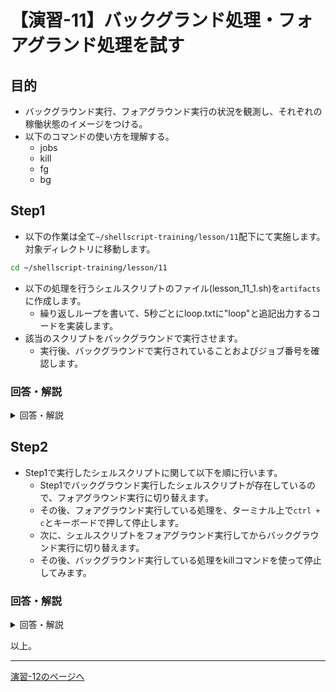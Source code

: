 # 【演習-11】バックグランド処理・フォアグランド処理を試す

## 目的

- バックグラウンド実行、フォアグラウンド実行の状況を観測し、それぞれの稼働状態のイメージをつける。
- 以下のコマンドの使い方を理解する。
    - jobs
    - kill
    - fg
    - bg

## Step1

- 以下の作業は全て`~/shellscript-training/lesson/11`配下にて実施します。対象ディレクトリに移動します。

```bash
cd ~/shellscript-training/lesson/11
```

- 以下の処理を行うシェルスクリプトのファイル(lesson_11_1.sh)を`artifacts`に作成します。  
   - 繰り返しループを書いて、5秒ごとにloop.txtに"loop"と追記出力するコードを実装します。
- 該当のスクリプトをバックグラウンドで実行させます。
    - 実行後、バックグラウンドで実行されていることおよびジョブ番号を確認します。

### 回答・解説

<details>
<summary>回答・解説</summary>
<div>

- 以下の内容でlesson_11_1.shを作成します。

```bash
#!/bin/bash
DIRECTORY=~/shellscript-training/lesson/11/artifacts
while true
do
  echo "loop" >> ${DIRECTORY}/loop.txt
  sleep 5
done
```

- バックグラウンド実行は以下のように`&`をつけて実行します。

```
bash ./artifacts/lesson_11_1.sh &
```

```
jobs
```

- `jobs`コマンド実行例

```
[1]+  Running                 bash artifacts/lesson_11_1.sh &
```

</div>
</details>

## Step2

- Step1で実行したシェルスクリプトに関して以下を順に行います。
    - Step1でバックグラウンド実行したシェルスクリプトが存在しているので、フォアグラウンド実行に切り替えます。
    - その後、フォアグラウンド実行している処理を、ターミナル上で`ctrl + c`とキーボードで押して停止します。
    - 次に、シェルスクリプトをフォアグラウンド実行してからバックグラウンド実行に切り替えます。
    - その後、バックグラウンド実行している処理をkillコマンドを使って停止してみます。

### 回答・解説

<details>
<summary>回答・解説</summary>
<div>

- 自身のターミナルで以下の`jobs`コマンドを実行します。

```
jobs
```

- 自身のターミナルで以下の`fg`コマンドを実行し1番のバックグランドジョブをフォアグランドに引き戻します。

```
fg 1
```

- すると、ループ処理を行うlesson_11_1.shがフォアグランドに戻ってくるのでターミナル上で`ctrl + c`とキーボード入力し、スクリプトを停止させます。
- 再度`jobs`コマンドを実行し、何も表示されていないことを確認します。
- 次に、lesson_11_1.shをフォアグランドで実行します。

```
bash ./artifacts/lesson_11_1.sh
```

- `&`をつけずに実行していることに注意してください。
- 5秒ごとにloop.txtに"loop"が追記されていることをエディタでloop.txtを開いて確認します。
- `ctrl + z`とキーボード入力し、ジョブを一時停止します。
- `jobs`コマンドを実行して、一時停止になっていることとジョブ番号を確認します。

```
jobs
```

- `jobs`コマンド実行例

```
[1]+  Stopped                 bash artifacts/lesson_11_1.sh
```

- bgコマンドを実行して一時停止しているジョブをバックグラウンド実行します。

```
bg 1
```

- 再度`jobs`コマンドを実行しバックグラウンド実行されていることを確認します。loop.txtにも追記されていることを確認します。
- 以上の確認が取れたらkillコマンドを実行し、バックグランドで実行しているシェルスクリプトを停止します。

```
kill %1
```

</div>
</details>

以上。

---

[演習-12のページへ](../12/basic.md)